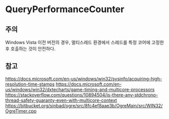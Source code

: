 # QueryPerformanceCounter

## 주의
Windows Vista 이전 버전의 경우, 멀티스레드 환경에서 스레드를 특정 코어에 고정한 후 호출하는 것이 안전하다.

## 참고
https://docs.microsoft.com/en-us/windows/win32/sysinfo/acquiring-high-resolution-time-stamps
https://docs.microsoft.com/en-us/windows/win32/dxtecharts/game-timing-and-multicore-processors
https://stackoverflow.com/questions/10894504/is-there-any-stdchrono-thread-safety-guaranty-even-with-multicore-context
https://bitbucket.org/sinbad/ogre/src/8fc4ef8aae3b/OgreMain/src/WIN32/OgreTimer.cpp
